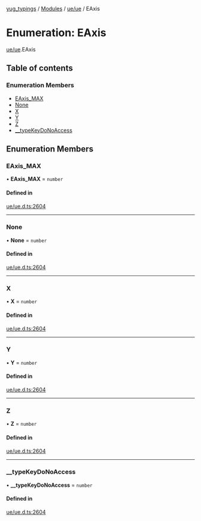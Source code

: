 [yug_typings](../README.md) / [Modules](../modules.md) / [ue/ue](../modules/ue_ue.md) / EAxis

# Enumeration: EAxis

[ue/ue](../modules/ue_ue.md).EAxis

## Table of contents

### Enumeration Members

- [EAxis\_MAX](ue_ue.EAxis.md#eaxis_max)
- [None](ue_ue.EAxis.md#none)
- [X](ue_ue.EAxis.md#x)
- [Y](ue_ue.EAxis.md#y)
- [Z](ue_ue.EAxis.md#z)
- [\_\_typeKeyDoNoAccess](ue_ue.EAxis.md#__typekeydonoaccess)

## Enumeration Members

### EAxis\_MAX

• **EAxis\_MAX** = `number`

#### Defined in

[ue/ue.d.ts:2604](https://github.com/YugMetaverse/yug_typings/blob/25cad34/ue/ue.d.ts#L2604)

___

### None

• **None** = `number`

#### Defined in

[ue/ue.d.ts:2604](https://github.com/YugMetaverse/yug_typings/blob/25cad34/ue/ue.d.ts#L2604)

___

### X

• **X** = `number`

#### Defined in

[ue/ue.d.ts:2604](https://github.com/YugMetaverse/yug_typings/blob/25cad34/ue/ue.d.ts#L2604)

___

### Y

• **Y** = `number`

#### Defined in

[ue/ue.d.ts:2604](https://github.com/YugMetaverse/yug_typings/blob/25cad34/ue/ue.d.ts#L2604)

___

### Z

• **Z** = `number`

#### Defined in

[ue/ue.d.ts:2604](https://github.com/YugMetaverse/yug_typings/blob/25cad34/ue/ue.d.ts#L2604)

___

### \_\_typeKeyDoNoAccess

• **\_\_typeKeyDoNoAccess** = `number`

#### Defined in

[ue/ue.d.ts:2604](https://github.com/YugMetaverse/yug_typings/blob/25cad34/ue/ue.d.ts#L2604)
